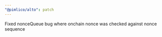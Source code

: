 ```yaml
---
"@pimlico/alto": patch
---
```


Fixed nonceQueue bug where onchain nonce was checked against nonce sequence
